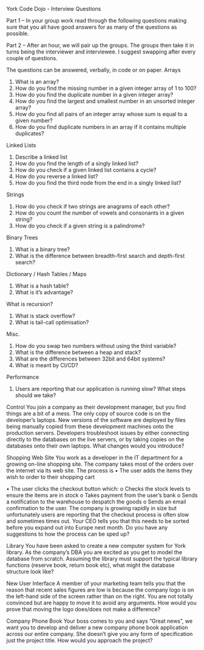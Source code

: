 York Code Dojo - Interview Questions

Part 1 – In your group work read through the following questions making sure that you all have good answers for as many of the questions as possible.

Part 2 – After an hour, we will pair up the groups.  The groups then take it in turns being the interviewer and interviewee.  I suggest swapping after every couple of questions.

The questions can be answered, verbally, in code or on paper.
Arrays
1.	What is an array?
2.	How do you find the missing number in a given integer array of 1 to 100? 
3.	How do you find the duplicate number in a given integer array? 
4.	How do you find the largest and smallest number in an unsorted integer array? 
5.	How do you find all pairs of an integer array whose sum is equal to a given number? 
6.	How do you find duplicate numbers in an array if it contains multiple duplicates? 

Linked Lists
1.	Describe a linked list
2.	How do you find the length of a singly linked list?
3.	How do you check if a given linked list contains a cycle? 
4.	How do you reverse a linked list? 
5.	How do you find the third node from the end in a singly linked list? 

Strings
1.	How do you check if two strings are anagrams of each other?
2.	How do you count the number of vowels and consonants in a given string?
3.	How do you check if a given string is a palindrome?

Binary Trees
1.	What is a binary tree?
2.	What is the difference between breadth-first search and depth-first search?

Dictionary / Hash Tables / Maps
1.	What is a hash table?
2.	What is it’s advantage?

What is recursion?
1.	What is stack overflow?
2.	What is tail-call optimisation?

Misc.
1.	How do you swap two numbers without using the third variable?
2.	What is the difference between a heap and stack?
3.	What are the differences between 32bit and 64bit systems?
4.	What is meant by CI/CD?

Performance
1.	Users are reporting that our application is running slow?  What steps should we take?

Control
You join a company as their development manager, but you find things are a bit of a mess.  The only copy of source code is on the developer’s laptops.  New versions of the software are deployed by files being manually copied from these development machines onto the production servers.  Developers troubleshoot issues by either connecting directly to the databases on the live servers, or by taking copies on the databases onto their own laptops.  What changes would you introduce?

Shopping Web Site
You work as a developer in the IT department for a growing on-line shopping site.  The company takes most of the orders over the internet via its web site.  The process is
•	The user adds the items they wish to order to their shopping cart

•	The user clicks the checkout button which:
o	Checks the stock levels to ensure the items are in stock
o	Takes payment from the user’s bank
o	Sends a notification to the warehouse to despatch the goods
o	Sends an email confirmation to the user.
The company is growing rapidly in size but unfortunately users are reporting that the checkout process is often slow and sometimes times out.  Your CEO tells you that this needs to be sorted before you expand out into Europe next month. 
Do you have any suggestions to how the process can be sped up? 

Library
You have been asked to create a new computer system for York library.  As the company’s DBA you are excited as you get to model the database from scratch.  Assuming the library must support the typical library functions (reserve book, return book etc), what might the database structure look like?

New User Interface
A member of your marketing team tells you that the reason that recent sales figures are low is because the company logo is on the left-hand side of the screen rather than on the right.  You are not totally convinced but are happy to move it to avoid any arguments.  How would you prove that moving the logo does/does not make a difference?

Company Phone Book
Your boss comes to you and says “Great news”, we want you to develop and deliver a new company phone book application across our entire company.  She doesn’t give you any form of specification just the project title.  How would you approach the project?









